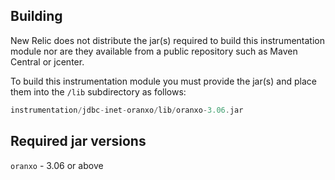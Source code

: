 ## Building

New Relic does not distribute the jar(s) required to build this instrumentation module nor are they available from a public repository such as Maven Central or jcenter.

To build this instrumentation module you must provide the jar(s) and place them into the `/lib` subdirectory as follows:

```groovy
instrumentation/jdbc-inet-oranxo/lib/oranxo-3.06.jar
```

## Required jar versions 
`oranxo` - 3.06 or above
